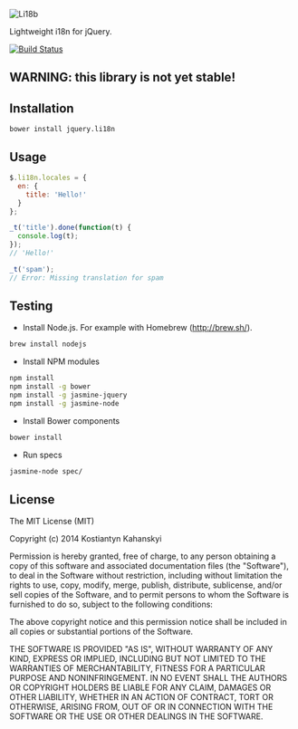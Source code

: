 ![Li18b](https://raw.github.com/kostia/jquery.li18n/master/li18n.png)

Lightweight i18n for jQuery.

[![Build Status](https://travis-ci.org/kostia/jquery.li18n.png)](https://travis-ci.org/kostia/jquery.li18n)

## WARNING: this library is not yet stable!

## Installation

```
bower install jquery.li18n
```

## Usage

```javascript
$.li18n.locales = {
  en: {
    title: 'Hello!'
  }
};

_t('title').done(function(t) {
  console.log(t);
});
// 'Hello!'

_t('spam');
// Error: Missing translation for spam
```

## Testing
* Install Node.js. For example with Homebrew (http://brew.sh/).

```bash
brew install nodejs
```

* Install NPM modules

```bash
npm install
npm install -g bower
npm install -g jasmine-jquery
npm install -g jasmine-node
```

* Install Bower components

```bash
bower install
```

* Run specs

```bash
jasmine-node spec/
```

## License

The MIT License (MIT)

Copyright (c) 2014 Kostiantyn Kahanskyi

Permission is hereby granted, free of charge, to any person obtaining a copy
of this software and associated documentation files (the "Software"), to deal
in the Software without restriction, including without limitation the rights
to use, copy, modify, merge, publish, distribute, sublicense, and/or sell
copies of the Software, and to permit persons to whom the Software is
furnished to do so, subject to the following conditions:

The above copyright notice and this permission notice shall be included in all
copies or substantial portions of the Software.

THE SOFTWARE IS PROVIDED "AS IS", WITHOUT WARRANTY OF ANY KIND, EXPRESS OR
IMPLIED, INCLUDING BUT NOT LIMITED TO THE WARRANTIES OF MERCHANTABILITY,
FITNESS FOR A PARTICULAR PURPOSE AND NONINFRINGEMENT. IN NO EVENT SHALL THE
AUTHORS OR COPYRIGHT HOLDERS BE LIABLE FOR ANY CLAIM, DAMAGES OR OTHER
LIABILITY, WHETHER IN AN ACTION OF CONTRACT, TORT OR OTHERWISE, ARISING FROM,
OUT OF OR IN CONNECTION WITH THE SOFTWARE OR THE USE OR OTHER DEALINGS IN THE
SOFTWARE.
